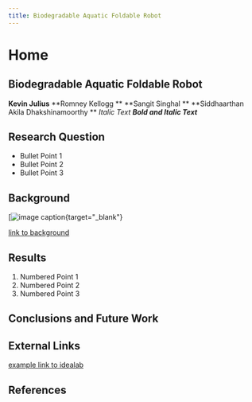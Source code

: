 ```yaml
---
title: Biodegradable Aquatic Foldable Robot
---
```


# Home

## Biodegradable Aquatic Foldable Robot

**Kevin Julius**
**Romney Kellogg **
**Sangit Singhal **
**Siddhaarthan Akila Dhakshinamoorthy **
_Italic Text_
**_Bold and Italic Text_**

## Research Question

* Bullet Point 1
* Bullet Point 2
* Bullet Point 3

## Background

[![image caption](https://idealab.asu.edu/assets/images/research/jumper1.png){target="_blank"}

[link to background](/background)

## Results

1. Numbered Point 1
1. Numbered Point 2
1. Numbered Point 3

## Conclusions and Future Work

## External Links

[example link to idealab](https://idealab.asu.edu)


## References
